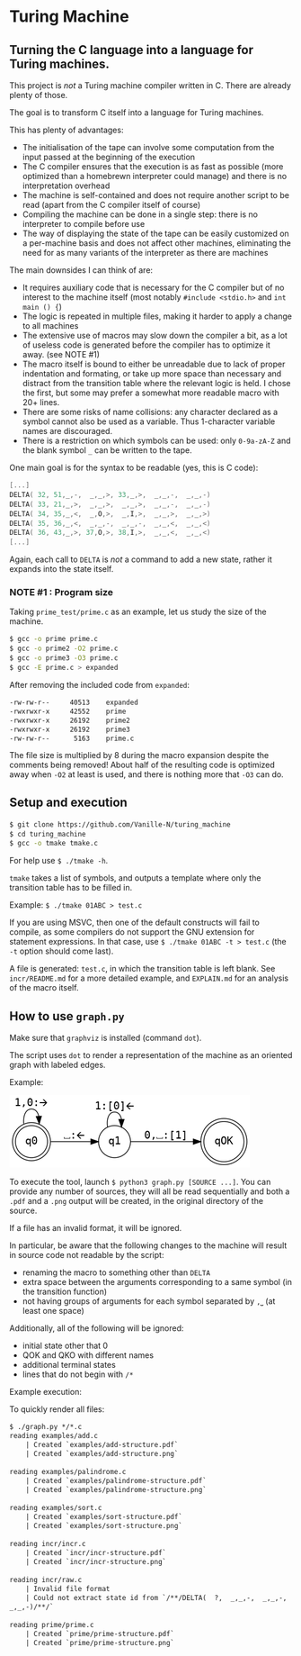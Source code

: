 # Turing Machine

## Turning the C language into a language for Turing machines.

This project is *not* a Turing machine compiler written in C. There are already plenty of those.

The goal is to transform C itself into a language for Turing machines.

This has plenty of advantages:
- The initialisation of the tape can involve some computation from the input passed at the beginning of the execution
- The C compiler ensures that the execution is as fast as possible (more optimized than a homebrewn interpreter could manage) and there is no interpretation overhead
- The machine is self-contained and does not require another script to be read (apart from the C compiler itself of course)
- Compiling the machine can be done in a single step: there is no interpreter to compile before use
- The way of displaying the state of the tape can be easily customized on a per-machine basis and does not affect other machines, eliminating the need for as many variants of the interpreter as there are machines

The main downsides I can think of are:
- It requires auxiliary code that is necessary for the C compiler but of no interest to the machine itself (most notably `#include <stdio.h>` and `int main () {`)
- The logic is repeated in multiple files, making it harder to apply a change to all machines
- The extensive use of macros may slow down the compiler a bit, as a lot of useless code is generated before the compiler has to optimize it away. (see NOTE #1)
- The macro itself is bound to either be unreadable due to lack of proper indentation and formating, or take up more space than necessary and distract from the transition table where the relevant logic is held. I chose the first, but some may prefer a somewhat more readable macro with 20+ lines.
- There are some risks of name collisions: any character declared as a symbol cannot also be used as a variable. Thus 1-character variable names are discouraged.
- There is a restriction on which symbols can be used: only `0-9a-zA-Z` and the blank symbol `_` can be written to the tape.


One main goal is for the syntax to be readable (yes, this is C code):
```c
[...]
DELTA( 32, 51,_,-,  _,_,>, 33,_,>,  _,_,-,  _,_,-)
DELTA( 33, 21,_,>,  _,_,>,  _,_,>,  _,_,-,  _,_,-)
DELTA( 34, 35,_,<,  _,O,>,  _,I,>,  _,_,>,  _,_,>)
DELTA( 35, 36,_,<,  _,_,-,  _,_,-,  _,_,<,  _,_,<)
DELTA( 36, 43,_,>, 37,O,>, 38,I,>,  _,_,<,  _,_,<)
[...]
```

Again, each call to `DELTA` is *not* a command to add a new state, rather it expands into the state itself.

### NOTE #1 : Program size
Taking `prime_test/prime.c` as an example, let us study the size of the machine.

```bash
$ gcc -o prime prime.c
$ gcc -o prime2 -O2 prime.c
$ gcc -o prime3 -O3 prime.c
$ gcc -E prime.c > expanded
```

After removing the included code from `expanded`:
```
-rw-rw-r--     40513    expanded
-rwxrwxr-x     42552    prime
-rwxrwxr-x     26192    prime2
-rwxrwxr-x     26192    prime3
-rw-rw-r--      5163    prime.c
```

The file size is multiplied by 8 during the macro expansion despite the comments being removed! About half of the resulting code is optimized away when `-O2` at least is used, and there is nothing more that `-O3` can do.


## Setup and execution

```bash
$ git clone https://github.com/Vanille-N/turing_machine
$ cd turing_machine
$ gcc -o tmake tmake.c
```

For help use `$ ./tmake -h`.

`tmake` takes a list of symbols, and outputs a template where only the transition table has to be filled in.

Example: `$ ./tmake 01ABC > test.c`

If you are using MSVC, then one of the default constructs will fail to compile, as some compilers do not support the GNU extension for statement expressions. In that case, use `$ ./tmake 01ABC -t > test.c` (the `-t` option should come last).

A file is generated: `test.c`, in which the transition table is left blank. See `incr/README.md` for a more detailed example, and `EXPLAIN.md` for an analysis of the macro itself.

## How to use `graph.py`

Make sure that `graphviz` is installed (command `dot`).

The script uses `dot` to render a representation of the machine as an oriented graph with labeled edges.

Example:

<img src="incr/incr-structure.png" size=300>

To execute the tool, launch `$ python3 graph.py [SOURCE ...]`. You can provide any number of sources, they will all be read sequentially and both a `.pdf` and a `.png` output will be created, in the original directory of the source.

If a file has an invalid format, it will be ignored.

In particular, be aware that the following changes to the machine will result in source code not readable by the script:
- renaming the macro to something other than `DELTA`
- extra space between the arguments corresponding to a same symbol (in the transition function)
- not having groups of arguments for each symbol separated by `,⎵` (at least one space)

Additionally, all of the following will be ignored:
- initial state other that 0
- QOK and QKO with different names
- additional terminal states
- lines that do not begin with `/*`


Example execution:

To quickly render all files:
```
$ ./graph.py */*.c
reading examples/add.c
    | Created `examples/add-structure.pdf`
    | Created `examples/add-structure.png`

reading examples/palindrome.c
    | Created `examples/palindrome-structure.pdf`
    | Created `examples/palindrome-structure.png`

reading examples/sort.c
    | Created `examples/sort-structure.pdf`
    | Created `examples/sort-structure.png`

reading incr/incr.c
    | Created `incr/incr-structure.pdf`
    | Created `incr/incr-structure.png`

reading incr/raw.c
    | Invalid file format
    | Could not extract state id from `/**/DELTA(  ?,  _,_,-,  _,_,-,  _,_,-)/**/`

reading prime/prime.c
    | Created `prime/prime-structure.pdf`
    | Created `prime/prime-structure.png`
```
